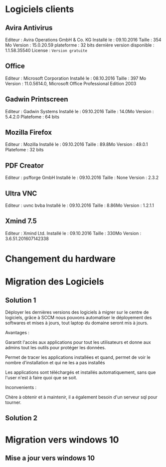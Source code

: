 # Logiciels clients
## Avira Antivirus
  Editeur : Avira Operations GmbH & Co. KG
  Installé le : 09.10.2016
  Taille : 354 Mo
  Version : 15.0.20.59
  plateforme : 32 bits
  dernière version disponible : 1.1.58.35540
  License : `Version gratuite`
## Office
  Editeur : Microsoft Corporation
  Installé le : 08.10.2016
  Taille : 397 Mo
  Version : 11.0.5614.0, Microsoft Office Professional Edition 2003
## Gadwin Printscreen
  Editeur : Gadwin Systems
  Installé le : 09.10.2016
  Taille : 14.0Mo
  Version : 5.4.2.0
  Platefome : 64 bits
## Mozilla Firefox
  Editeur : Mozilla
  Installé le : 09.10.2016
  Taille : 89.8Mo
  Version : 49.0.1
  Platefome : 32 bits
## PDF Creator
  Editeur : psfforge GmbH
  Installé le : 09.10.2016
  Taille : None
  Version : 2.3.2
## Ultra VNC
  Editeur : uvnc bvba
  Installé le : 09.10.2016
  Taille : 8.86Mo
  Version : 1.2.1.1
## Xmind 7.5
  Editeur : Xmind Ltd.
  Installé le : 09.10.2016
  Taille : 330Mo
  Version : 3.6.51.201607142338    
# Changement du hardware
# Migration des Logiciels
## Solution 1
  Déployer les dernières versions des logiciels à migrer sur le centre de logiciels, grâce à SCCM nous pouvons automatiser le déployement des softwares et mises à jours, tout laptop du domaine seront mis à jours.

  Avantages :

  Garantit l'accès aux applications pour tout les utilisateurs et donne aux admins tout les outils pour protéger les données.

  Permet de tracer les applications installées et quand, permet de voir le nombre d'installation et qui ne les a pas installés

  Les applications sont téléchargés et installés automatiquement, sans que l'user n'est à faire quoi que se soit.

  Inconvenients :

  Chère à obtenir et à maintenir, il a également besoin d'un serveur sql pour tourner.


## Solution 2


# Migration vers windows 10
## Mise a jour vers windows 10
